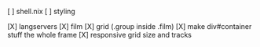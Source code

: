 [ ] shell.nix
[ ] styling

[X] langservers
[X] film
[X] grid (.group inside .film)
[X] make div#container stuff the whole frame
[X] responsive grid size and tracks
